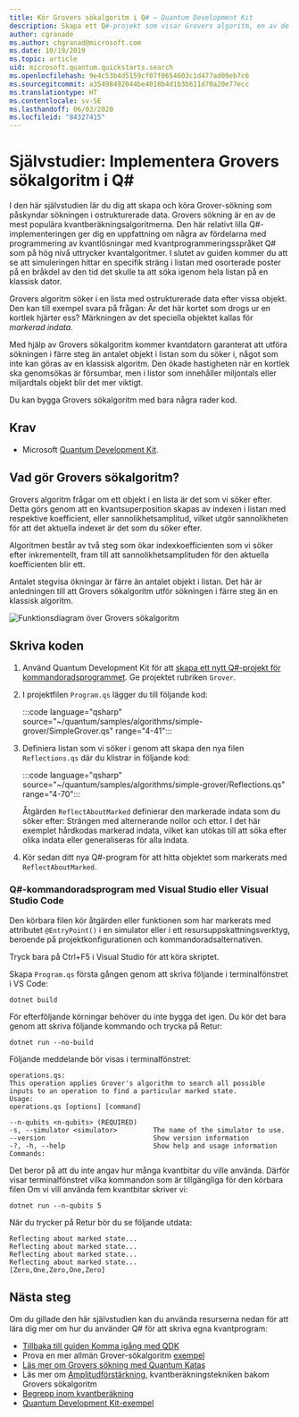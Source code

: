 ```yaml
---
title: Kör Grovers sökalgoritm i Q# – Quantum Development Kit
description: Skapa ett Q#-projekt som visar Grovers algoritm, en av de legendariska kvantalgoritmerna.
author: cgranade
ms.author: chgranad@microsoft.com
ms.date: 10/19/2019
ms.topic: article
uid: microsoft.quantum.quickstarts.search
ms.openlocfilehash: 9e4c53b4d5159cf07f0654603c1d477ad09eb7c6
ms.sourcegitcommit: a35498492044be4018b4d1b3b611d70a20e77ecc
ms.translationtype: HT
ms.contentlocale: sv-SE
ms.lasthandoff: 06/03/2020
ms.locfileid: "84327415"
---
```

# <a name="tutorial-implement-grovers-search-algorithm-in-q"></a>Självstudier: Implementera Grovers sökalgoritm i Q\#

I den här självstudien lär du dig att skapa och köra Grover-sökning som påskyndar sökningen i ostrukturerade data.  Grovers sökning är en av de mest populära kvantberäkningsalgoritmerna. Den här relativt lilla Q#-implementeringen ger dig en uppfattning om några av fördelarna med programmering av kvantlösningar med kvantprogrammeringsspråket Q# som på hög nivå uttrycker kvantalgoritmer.  I slutet av guiden kommer du att se att simuleringen hittar en specifik sträng i listan med osorterade poster på en bråkdel av den tid det skulle ta att söka igenom hela listan på en klassisk dator.

Grovers algoritm söker i en lista med ostrukturerade data efter vissa objekt. Den kan till exempel svara på frågan: Är det här kortet som drogs ur en kortlek hjärter ess? Märkningen av det speciella objektet kallas för _markerad indata_.

Med hjälp av Grovers sökalgoritm kommer kvantdatorn garanterat att utföra sökningen i färre steg än antalet objekt i listan som du söker i, något som inte kan göras av en klassisk algoritm. Den ökade hastigheten när en kortlek ska genomsökas är försumbar, men i listor som innehåller miljontals eller miljardtals objekt blir det mer viktigt.

Du kan bygga Grovers sökalgoritm med bara några rader kod.

## <a name="prerequisites"></a>Krav

- Microsoft [Quantum Development Kit][install].

## <a name="what-does-grovers-search-algorithm-do"></a>Vad gör Grovers sökalgoritm?

Grovers algoritm frågar om ett objekt i en lista är det som vi söker efter. Detta görs genom att en kvantsuperposition skapas av indexen i listan med respektive koefficient, eller sannolikhetsamplitud, vilket utgör sannolikheten för att det aktuella indexet är det som du söker efter.

Algoritmen består av två steg som ökar indexkoefficienten som vi söker efter inkrementellt, fram till att sannolikhetsamplituden för den aktuella koefficienten blir ett.

Antalet stegvisa ökningar är färre än antalet objekt i listan. Det här är anledningen till att Grovers sökalgoritm utför sökningen i färre steg än en klassisk algoritm.

![Funktionsdiagram över Grovers sökalgoritm](~/media/grover.png)

## <a name="write-the-code"></a>Skriva koden

1. Använd Quantum Development Kit för att [skapa ett nytt Q#-projekt för kommandoradsprogrammet](xref:microsoft.quantum.install.standalone). Ge projektet rubriken `Grover`.

1. I projektfilen `Program.qs` lägger du till följande kod:

    :::code language="qsharp" source="~/quantum/samples/algorithms/simple-grover/SimpleGrover.qs" range="4-41":::

1. Definiera listan som vi söker i genom att skapa den nya filen `Reflections.qs` där du klistrar in följande kod:

    :::code language="qsharp" source="~/quantum/samples/algorithms/simple-grover/Reflections.qs" range="4-70":::

    Åtgärden `ReflectAboutMarked` definierar den markerade indata som du söker efter: Strängen med alternerande nollor och ettor. I det här exemplet hårdkodas markerad indata, vilket kan utökas till att söka efter olika indata eller generaliseras för alla indata.

1. Kör sedan ditt nya Q#-program för att hitta objektet som markerats med `ReflectAboutMarked`.

### <a name="q-command-line-applications-with-visual-studio-or-visual-studio-code"></a>Q#-kommandoradsprogram med Visual Studio eller Visual Studio Code

Den körbara filen kör åtgärden eller funktionen som har markerats med attributet `@EntryPoint()` i en simulator eller i ett resursuppskattningsverktyg, beroende på projektkonfigurationen och kommandoradsalternativen.

Tryck bara på Ctrl+F5 i Visual Studio för att köra skriptet.

Skapa `Program.qs` första gången genom att skriva följande i terminalfönstret i VS Code:

```Command line
dotnet build
```

För efterföljande körningar behöver du inte bygga det igen. Du kör det bara genom att skriva följande kommando och trycka på Retur:

```Command line
dotnet run --no-build
```

Följande meddelande bör visas i terminalfönstret:

```
operations.qs:
This operation applies Grover's algorithm to search all possible inputs to an operation to find a particular marked state.
Usage:
operations.qs [options] [command]

--n-qubits <n-qubits> (REQUIRED)
-s, --simulator <simulator>         The name of the simulator to use.
--version                           Show version information
-?, -h, --help                      Show help and usage information
Commands:
```

Det beror på att du inte angav hur många kvantbitar du ville använda. Därför visar terminalfönstret vilka kommandon som är tillgängliga för den körbara filen Om vi vill använda fem kvantbitar skriver vi:

```Command line
dotnet run --n-qubits 5
```

När du trycker på Retur bör du se följande utdata:

```
Reflecting about marked state...
Reflecting about marked state...
Reflecting about marked state...
Reflecting about marked state...
[Zero,One,Zero,One,Zero]
```

## <a name="next-steps"></a>Nästa steg

Om du gillade den här självstudien kan du använda resurserna nedan för att lära dig mer om hur du använder Q# för att skriva egna kvantprogram:

- [Tillbaka till guiden Komma igång med QDK](xref:microsoft.quantum.welcome)
- Prova en mer allmän Grover-sökalgoritm [exempel](https://github.com/microsoft/Quantum/tree/master/samples/algorithms/database-search)
- [Läs mer om Grovers sökning med Quantum Katas](xref:microsoft.quantum.overview.katas)
- Läs mer om [Amplitudförstärkning][amplitude-amplification], kvantberäkningstekniken bakom Grovers sökalgoritm
- [Begrepp inom kvantberäkning](xref:microsoft.quantum.concepts.intro)
- [Quantum Development Kit-exempel](https://docs.microsoft.com/samples/browse/?products=qdk)

<!-- LINKS -->

[install]: xref:microsoft.quantum.install
[amplitude-amplification]: xref:microsoft.quantum.libraries.standard.algorithms#amplitude-amplification
